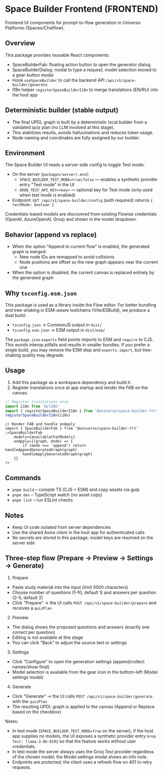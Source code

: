 # Space Builder Frontend (FRONTEND)

Frontend UI components for prompt-to-flow generation in Universo Platformo (Spaces/Chatflow).

## Overview

This package provides reusable React components:

-   SpaceBuilderFab: floating action button to open the generator dialog
-   SpaceBuilderDialog: modal to type a request; model selection moved to a gear-button modal
-   Hook `useSpaceBuilder` to call the backend API `/api/v1/space-builder/generate`
-   I18n helper `registerSpaceBuilderI18n` to merge translations (EN/RU) into the host app

## Deterministic builder (stable output)

-   The final UPDL graph is built by a deterministic local builder from a validated quiz plan (no LLM involved at this stage).
-   This stabilizes results, avoids hallucinations and reduces token usage.
-   Node naming and coordinates are fully assigned by our builder.

## Environment

The Space Builder UI reads a server-side config to toggle Test mode:

-   On the server (`packages/server/.env`):
    -   `SPACE_BUILDER_TEST_MODE=true|false` — enables a synthetic provider entry "Test mode" in the UI
    -   `GROQ_TEST_API_KEY=<key>` — optional key for Test mode (only used when test mode is enabled)
-   Endpoint: `GET /api/v1/space-builder/config` (auth required) returns `{ testMode: boolean }`

Credentials-based models are discovered from existing Flowise credentials (OpenAI, AzureOpenAI, Groq) and shown in the model dropdown.

## Behavior (append vs replace)

-   When the option "Append to current flow" is enabled, the generated graph is merged:
    -   New node IDs are remapped to avoid collisions
    -   Node positions are offset so the new graph appears near the current one
-   When the option is disabled, the current canvas is replaced entirely by the generated graph

## Why `tsconfig.esm.json`

This package is used as a library inside the Flow editor. For better bundling and tree-shaking in ESM-aware toolchains (Vite/ESBuild), we produce a dual build:

-   `tsconfig.json` → CommonJS output in `dist/`
-   `tsconfig.esm.json` → ESM output in `dist/esm/`

The `package.json` `exports` field points imports to ESM and `require` to CJS. This avoids interop pitfalls and results in smaller bundles. If you prefer a single build, you may remove the ESM step and `exports.import`, but tree-shaking quality may degrade.

## Usage

1. Add this package as a workspace dependency and build it.
2. Register translations once at app startup and render the FAB on the canvas.

```ts
// Register translations once
import i18n from '@/i18n'
import { registerSpaceBuilderI18n } from '@universo/space-builder-frt'
registerSpaceBuilderI18n(i18n)
```

```tsx
// Render FAB and handle onApply
import { SpaceBuilderFab } from '@universo/space-builder-frt'
;<SpaceBuilderFab
    models={availableChatModels}
    onApply={(graph, mode) => {
        if (mode === 'append') return handleAppendGeneratedGraph(graph)
        handleApplyGeneratedGraph(graph)
    }}
/>
```

## Commands

-   `pnpm build` – compile TS (CJS + ESM) and copy assets via gulp
-   `pnpm dev` – TypeScript watch (no asset copy)
-   `pnpm lint` – run ESLint checks

## Notes

-   Keep UI code isolated from server dependencies
-   Use the shared Axios client in the host app for authenticated calls
-   No secrets are stored in this package; model keys are resolved on the server side

## Three-step flow (Prepare → Preview → Settings → Generate)

1. Prepare

-   Paste study material into the input (limit 5000 characters)
-   Choose number of questions (1–10, default 1) and answers per question (2–5, default 2)
-   Click "Prepare" → the UI calls `POST /api/v1/space-builder/prepare` and receives a `quizPlan`

2. Preview

-   The dialog shows the proposed questions and answers (exactly one correct per question)
-   Editing is not available at this stage
-   You can click "Back" to adjust the source text or settings

3. Settings

-   Click "Configure" to open the generation settings (append/collect names/show final)
-   Model selection is available from the gear icon in the bottom-left (Model settings modal)

4. Generate

-   Click "Generate" → the UI calls `POST /api/v1/space-builder/generate` with the `quizPlan`
-   The resulting UPDL graph is applied to the canvas (Append or Replace based on the checkbox)

Notes:

-   In test mode (`SPACE_BUILDER_TEST_MODE=true` on the server), if the host app supplies no models, the UI exposes a synthetic provider entry `Groq Test: llama-3-8b-8192` so that the feature works without user credentials.
-   In test mode the server always uses the Groq Test provider regardless of the chosen model; the Model settings modal shows an info note.
-   Endpoints are protected; the client uses a refresh flow on 401 to retry requests.

